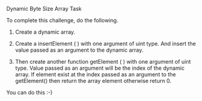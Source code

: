 Dynamic Byte Size Array
Task

To complete this challenge, do the following.

1. Create a dynamic array.

2. Create a insertElement ( ) with one argument of uint type. And insert the value passed as an argument to the dynamic array.

3. Then create another function getElement ( ) with one argument of uint type. Value passed as an argument will be the index of the dynamic array. If element exist at the index passed as an argument to the getElement() then return the array element otherwise return 0.

You can do this :-)
